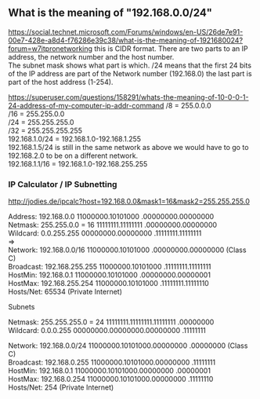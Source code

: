 
## What is the meaning of "192.168.0.0/24"
https://social.technet.microsoft.com/Forums/windows/en-US/26de7e91-00e7-428e-a8d4-f76286e39c38/what-is-the-meaning-of-1921680024?forum=w7itpronetworking
this is CIDR format.  There are two parts to an IP address, the network number and the host number.  
The subnet mask shows what part is which.  /24 means that the first 24 bits of the IP address are part of the Network number (192.168.0) the last part is part of the host address (1-254).  

https://superuser.com/questions/158291/whats-the-meaning-of-10-0-0-1-24-address-of-my-computer-ip-addr-command
/8 = 255.0.0.0  
/16 = 255.255.0.0  
/24 = 255.255.255.0  
/32 = 255.255.255.255  
192.168.1.0/24 = 192.168.1.0-192.168.1.255  
192.168.1.5/24 is still in the same network as above we would have to go to 192.168.2.0 to be on a different network.  
192.168.1.1/16 = 192.168.1.0-192.168.255.255  

### IP Calculator / IP Subnetting
http://jodies.de/ipcalc?host=192.168.0.0&mask1=16&mask2=255.255.255.0

Address:   192.168.0.0           11000000.10101000 .00000000.00000000  
Netmask:   255.255.0.0 = 16      11111111.11111111 .00000000.00000000  
Wildcard:  0.0.255.255           00000000.00000000 .11111111.11111111  
=>  
Network:   192.168.0.0/16        11000000.10101000 .00000000.00000000 (Class C)  
Broadcast: 192.168.255.255       11000000.10101000 .11111111.11111111  
HostMin:   192.168.0.1           11000000.10101000 .00000000.00000001  
HostMax:   192.168.255.254       11000000.10101000 .11111111.11111110  
Hosts/Net: 65534                 (Private Internet)  

Subnets

Netmask:   255.255.255.0 = 24    11111111.11111111.11111111 .00000000  
Wildcard:  0.0.0.255             00000000.00000000.00000000 .11111111  

Network:   192.168.0.0/24        11000000.10101000.00000000 .00000000 (Class C)  
Broadcast: 192.168.0.255         11000000.10101000.00000000 .11111111  
HostMin:   192.168.0.1           11000000.10101000.00000000 .00000001  
HostMax:   192.168.0.254         11000000.10101000.00000000 .11111110  
Hosts/Net: 254                   (Private Internet)  
